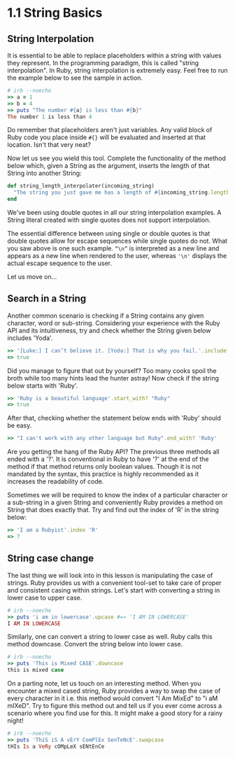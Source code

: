 # 1.1 String Basics
## String Interpolation

It is essential to be able to replace placeholders within a string with values they represent. In the programming paradigm, this is called "string interpolation". In Ruby, string interpolation is extremely easy. Feel free to run the example below to see the sample in action.

```ruby
# irb --noecho
>> a = 1
>> b = 4
>> puts "The number #{a} is less than #{b}"
The number 1 is less than 4
```

Do remember that placeholders aren't just variables. Any valid block of Ruby code you place inside `#{}` will be evaluated and inserted at that location. Isn't that very neat?

Now let us see you wield this tool. Complete the functionality of the method below which, given a String as the argument, inserts the length of that String into another String:

```ruby
def string_length_interpolater(incoming_string)
  "The string you just gave me has a length of #{incoming_string.length}"
end
```

We've been using double quotes in all our string interpolation examples. A String literal created with single quotes does not support interpolation.

The essential difference between using single or double quotes is that double quotes allow for escape sequences while single quotes do not. What you saw above is one such example. `“\n”` is interpreted as a new line and appears as a new line when rendered to the user, whereas `'\n'` displays the actual escape sequence to the user.

Let us move on...

## Search in a String
Another common scenario is checking if a String contains any given character, word or sub-string. Considering your experience with the Ruby API and its intuitiveness, try and check whether the String given below includes 'Yoda'.

```ruby
>> '[Luke:] I can’t believe it. [Yoda:] That is why you fail.'.include? 'Yoda'
=> true
```

Did you manage to figure that out by yourself? Too many cooks spoil the broth while too many hints lead the hunter astray! Now check if the string below starts with 'Ruby'.

```ruby
>> 'Ruby is a beautiful language'.start_with? "Ruby"
=> true
```

After that, checking whether the statement below ends with 'Ruby' should be easy.

```ruby
>> "I can't work with any other language but Ruby".end_with? 'Ruby'
```

Are you getting the hang of the Ruby API? The previous three methods all ended with a '?'. It is conventional in Ruby to have '?' at the end of the method if that method returns only boolean values. Though it is not mandated by the syntax, this practice is highly recommended as it increases the readability of code.

Sometimes we will be required to know the index of a particular character or a sub-string in a given String and conveniently Ruby provides a method on String that does exactly that. Try and find out the index of 'R' in the string below:

```ruby
>> 'I am a Rubyist'.index 'R'
=> 7
```

## String case change
The last thing we will look into in this lesson is manipulating the case of strings. Ruby provides us with a convenient tool-set to take care of proper and consistent casing within strings. Let's start with converting a string in lower case to upper case.

```ruby
# irb --noecho
>> puts 'i am in lowercase'.upcase #=> 'I AM IN LOWERCASE'
I AM IN LOWERCASE
```

Similarly, one can convert a string to lower case as well. Ruby calls this method downcase. Convert the string below into lower case.

```ruby
# irb --noecho
>> puts 'This is Mixed CASE'.downcase
this is mixed case
```

On a parting note, let us touch on an interesting method. When you encounter a mixed cased string, Ruby provides a way to swap the case of every character in it i.e. this method would convert "I Am MixEd" to "i aM mIXeD". Try to figure this method out and tell us if you ever come across a scenario where you find use for this. It might make a good story for a rainy night!

```ruby
# irb --noecho
>> puts 'ThiS iS A vErY ComPlEx SenTeNcE'.swapcase
tHIs Is a VeRy cOMpLeX sENtEnCe
```

